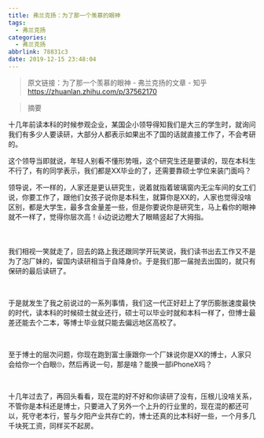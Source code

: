 ```yaml
---
title: 弗兰克扬：为了那一个羡慕的眼神
tags:
  - 弗兰克扬
categories:
  - 弗兰克扬
abbrlink: 78831c3
date: 2019-12-15 23:48:04
---
```



> 原文链接：为了那一个羡慕的眼神 - 弗兰克扬的文章 - 知乎
       <https://zhuanlan.zhihu.com/p/37562170>

>摘要
<!--more-->

<div class="Post-RichTextContainer"><div class="RichText ztext Post-RichText"><p>十几年前读本科的时候参观企业，某国企小领导得知我们是大三的学生时，就询问我们有多少人要读研，大部分人都表示如果出不了国的话就直接工作了，不会考研的。</p><p>这个领导当即就说，年轻人别看不懂形势哦，这个研究生还是要读的，现在本科生不行了，有的同学表示，我们都是XX毕业的了，还需要靠硕士学位来装门面吗？</p><p>领导说，不一样的，人家还是更认研究生，说着就指着玻璃窗内无尘车间的女工们说，你要工作了，跟他们女孩子说你是本科生，就算你是XX的，人家也觉得没啥区别，都是大学生，最多含金量差一些，但是你要说你是研究生，马上看你的眼神就不一样了，觉得你层次高！👍边说边瞪大了眼睛竖起了大拇指。</p><p class="ztext-empty-paragraph"><br></p><p>我们相视一笑就走了，回去的路上我还跟同学开玩笑说，我们读书出去工作又不是为了泡厂妹的，留国内读研相当于自降身价。于是我们那一届抛去出国的，就只有保研的最后读研了。</p><p class="ztext-empty-paragraph"><br></p><p>于是就发生了我之前说过的一系列事情，我们这一代正好赶上了学历膨胀速度最快的时代，读本科的时候硕士就业还行，硕士可以毕业时就和本科一样了，但博士最差还能去个二本，等博士毕业就只能去偏远地区高校了。</p><p class="ztext-empty-paragraph"><br></p><p>至于博士的层次问题，你现在跑到富士康跟你一个厂妹说你是XX的博士，人家只会给你一个白眼🙄️，然后再说一句，那是啥？能换一部iPhoneX吗？</p><p class="ztext-empty-paragraph"><br></p><p>十几年过去了，再回头看看，现在混的好不好和你读研了没有，压根儿没啥关系，不管你是本科还是博士，只要进入了另外一个上升的行业里的，现在混的都还可以，死守老本行，誓与夕阳产业共存亡的，博士还真的比本科好一些，一个月多几千块死工资，同样买不起房。</p></div></div>